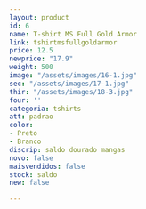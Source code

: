 ```yaml
---
layout: product
id: 6
name: T-shirt MS Full Gold Armor
link: tshirtmsfullgoldarmor
price: 12.5
newprice: "17.9"
weight: 500
image: "/assets/images/16-1.jpg"
sec: "/assets/images/17-1.jpg"
thir: "/assets/images/18-3.jpg"
four: ''
categoria: tshirts
att: padrao
color:
- Preto
- Branco
discrip: saldo dourado mangas
novo: false
maisvendidos: false
stock: saldo
new: false

---
```


